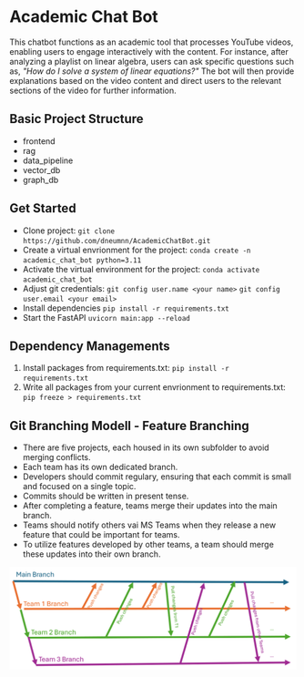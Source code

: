 # Academic Chat Bot

This chatbot functions as an academic tool that processes YouTube videos, enabling users to engage interactively with the content. For instance, after analyzing a playlist on linear algebra, users can ask specific questions such as, *"How do I solve a system of linear equations?"* The bot will then provide explanations based on the video content and direct users to the relevant sections of the video for further information.

## Basic Project Structure

- frontend
- rag
- data_pipeline
- vector_db
- graph_db

## Get Started

- Clone project:
`git clone https://github.com/dneumnn/AcademicChatBot.git`
- Create a virtual envrionment for the project:
`conda create -n academic_chat_bot python=3.11`
- Activate the virtual environment for the project:
`conda activate academic_chat_bot`
- Adjust git credentials:
`git config user.name <your name>`
`git config user.email <your email>`
- Install dependencies
`pip install -r requirements.txt`
- Start the FastAPI
`uvicorn main:app --reload`

## Dependency Managements

1. Install packages from requirements.txt:
`pip install -r requirements.txt`
2. Write all packages from your current envrionment to requirements.txt:
`pip freeze > requirements.txt`

## Git Branching Modell - Feature Branching

- There are five projects, each housed in its own subfolder to avoid merging conflicts.
- Each team has its own dedicated branch.
- Developers should commit regulary, ensuring that each commit is small and focused on a single topic.
- Commits should be written in present tense.
- After completing a feature, teams merge their updates into the main branch.
- Teams should notify others vai MS Teams when they release a new feature that could be important for teams.
- To utilize features developed by other teams, a team should merge these updates into their own branch.

![Branching Strategy Image](./media/images/branching-model.png)
